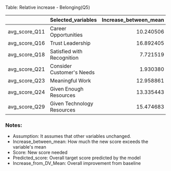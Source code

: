 Table: Relative increase - Belonging(Q5)

|              |Selected_variables         | Increase_between_mean| Score| Predicted_score| Increase_in_total|
|:-------------|:--------------------------|---------------------:|-----:|---------------:|-----------------:|
|avg_score_Q11 |Career Opportunities       |             10.240506|    75|        69.30583|          3.763232|
|avg_score_Q16 |Trust Leadership           |             16.892405|    86|        69.30583|          3.763232|
|avg_score_Q18 |Satisfied with Recognition |              7.721519|    75|        69.30583|          3.763232|
|avg_score_Q21 |Consider Customer's Needs  |              1.930380|    70|        69.30583|          3.763232|
|avg_score_Q23 |Meaningful Work            |             12.958861|    80|        69.30583|          3.763232|
|avg_score_Q24 |Given Enough Resources     |             13.335443|    80|        69.30583|          3.763232|
|avg_score_Q29 |Given Technology Resources |             15.474683|    80|        69.30583|          3.763232|

### Notes:
- Assumption: It assumes that other variables unchanged.
- Increase_between_mean: How much the new score exceeds the variable's mean
- Score: New score needed
- Predicted_score: Overall target score predicted by the model
- Increase_from_DV_Mean: Overall improvement from baseline


